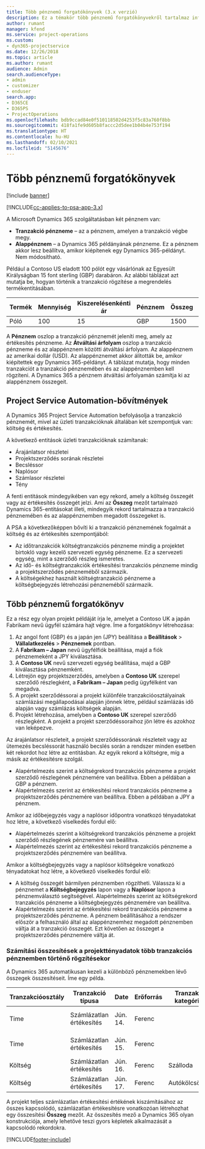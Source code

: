 ```yaml
---
title: Több pénznemű forgatókönyvek (3.x verzió)
description: Ez a témakör több pénznemű forgatókönyvekről tartalmaz információt.
author: rumant
manager: kfend
ms.service: project-operations
ms.custom:
- dyn365-projectservice
ms.date: 12/26/2018
ms.topic: article
ms.author: rumant
audience: Admin
search.audienceType:
- admin
- customizer
- enduser
search.app:
- D365CE
- D365PS
- ProjectOperations
ms.openlocfilehash: bdb9ccad84e0f510118502d4253f5c83a760f8bb
ms.sourcegitcommit: 418fa1fe9d605b8faccc2d5dee1b04b4e753f194
ms.translationtype: HT
ms.contentlocale: hu-HU
ms.lasthandoff: 02/10/2021
ms.locfileid: "5145676"
---
```

# <a name="multiple-currency-scenarios"></a>Több pénznemű forgatókönyvek

[!include [banner](../includes/psa-now-project-operations.md)]

[!INCLUDE[cc-applies-to-psa-app-3.x](../includes/cc-applies-to-psa-app-3x.md)]

A Microsoft Dynamics 365 szolgáltatásban két pénznem van:

- **Tranzakció pénzneme** – az a pénznem, amelyen a tranzakció végbe megy. 
- **Alappénznem** – a Dynamics 365 példányának pénzneme. Ez a pénznem akkor lesz beállítva, amikor kiépítenek egy Dynamics 365-példányt. Nem módosítható.

Például a Contoso US eladott 100 pólót egy vásárlónak az Egyesült Királyságban 15 font sterling (GBP) darabáron. Az alábbi táblázat azt mutatja be, hogyan történik a tranzakció rögzítése a megrendelés termékentitásában.

| Termék | Mennyiség | Kiszerelésenkénti ár | Pénznem | Összeg | Árfolyam | Egységár (alappénznem)| Összeg (alappénznem)|
|---------|----------|----------------|----------|--------|---------------|----------------------|--------------|
| Póló | 100      | 15             | GBP      | 1500   | 0.94          | 17,25 USD               | 1725 USD       |

A **Pénznem** oszlop a tranzakció pénznemét jeleníti meg, amely az értékesítés pénzneme. Az **Átváltási árfolyam** oszlop a tranzakció pénzneme és az alappénznem közötti átváltási árfolyam. Az alappénznem az amerikai dollár (USD). Az alappénznemet akkor álították be, amikor kiépítettek egy Dynamics 365-példányt.
A táblázat mutatja, hogy minden tranzakciót a tranzakció pénznemében és az alappénznemben kell rögzíteni. A Dynamics 365 a pénznem átváltási árfolyamán számítja ki az alappénznem összegeit.

## <a name="project-service-automation-extensions"></a>Project Service Automation-bővítmények

A Dynamics 365 Project Service Automation befolyásolja a tranzakció pénznemét, mivel az üzleti tranzakcióknak általában két szempontjuk van: költség és értékesítés.

A következő entitások üzleti tranzakcióknak számítanak:

- Árajánlatsor részletei
- Projektszerződés sorának részletei
- Becsléssor
- Naplósor
- Számlasor részletei
- Tény

A fenti entitások mindegyikében van egy rekord, amely a költség összegét vagy az értékesítés összegét jelzi. Ami az **Összeg** mezőt tartalmazó Dynamics 365-entitásokat illeti, mindegyik rekord tartalmazza a tranzakció pénznemében és az alappénznemben megadott összegeket is. 

A PSA a következőképpen bővíti ki a tranzakció pénznemének fogalmát a költség és az értékesítés szempontjából:

- Az időtranzakciók költségtranzakciós pénzneme mindig a projektet birtokló vagy kezelő szervezeti egység pénzneme. Ez a szervezeti egység, mint a szerződő részleg ismeretes.
- Az idő- és költségtranzakciók értékesítési tranzakciós pénzneme mindig a projektszerződés pénzneméből származik.
- A költségekhez használt költségtranzakció pénzneme a költségbejegyzés létrehozási pénzneméből származik.

## <a name="multiple-currency-scenario"></a>Több pénznemű forgatókönyv

Ez a rész egy olyan projekt példáját írja le, amelyet a Contoso UK a japán Fabrikam nevű ügyfél számára hajt végre. Íme a forgatókönyv létrehozása:

1. Az angol font (GBP) és a japán jen (JPY) beállítása a **Beállítások** \> **Vállalatkezelés** \> **Pénznemek** pontban. 
2. A **Fabrikam – Japan** nevű ügyfélfiók beállítása, majd a fiók pénznemeként a JPY kiválasztása.
3. A **Contoso UK** nevű szervezeti egység beállítása, majd a GBP kiválasztása pénznemként.
4. Létrejön egy projektszerződés, amelyben a **Contoso UK** szerepel szerződő részlegként, a **Fabrikam – Japan** pedig ügyfélként van megadva.
5. A projekt szerződéssorai a projekt különféle tranzakcióosztályainak számlázási megállapodásai alapján jönnek létre, például számlázás idő alapján vagy számlázás költségek alapján.
6. Projekt létrehozása, amelyben a **Contoso UK** szerepel szerződő részlegként. A projekt a projekt szerződéssoraihoz jön létre és azokhoz van leképezve.


Az árajánlatsor részleteit, a projekt szerződéssorának részleteit vagy az ütemezés becsléssorát használó becslés során a rendszer minden esetben két rekordot hoz létre az entitásban. Az egyik rekord a költségre, míg a másik az értékesítésre szolgál.

- Alapértelmezés szerint a költségrekord tranzakciós pénzneme a projekt szerződő részlegének pénznemére van beállítva. Ebben a példában a GBP a pénznem.
- Alapértelmezés szerint az értékesítési rekord tranzakciós pénzneme a projektszerződés pénznemére van beállítva. Ebben a példában a JPY a pénznem.

Amikor az időbejegyzés vagy a naplósor időpontra vonatkozó tényadatokat hoz létre, a következő viselkedés fordul elő:

- Alapértelmezés szerint a költségrekord tranzakciós pénzneme a projekt szerződő részlegének pénznemére van beállítva.
- Alapértelmezés szerint az értékesítési rekord tranzakciós pénzneme a projektszerződés pénznemére van beállítva.

Amikor a költségbejegyzés vagy a naplósor költségekre vonatkozó tényadatokat hoz létre, a következő viselkedés fordul elő:

- A költség összegét bármilyen pénznemben rögzítheti. Válassza ki a pénznemet a **Költségbejegyzés** lapon vagy a **Naplósor** lapon a pénznemválasztó segítségével. Alapértelmezés szerint az költségrekord tranzakciós pénzneme a költségbejegyzés pénznemére van beállítva. 
- Alapértelmezés szerint az értékesítési rekord tranzakciós pénzneme a projektszerződés pénzneme. A pénznem beállításához a rendszer először a felhasználó által az alappénznemhez megadott pénznemben váltja át a tranzakció összegét. Ezt követően az összeget a projektszerződés pénznemére váltja át. 

### <a name="computing-roll-ups-when-project-actuals-are-recorded-in-multiple-transaction-currencies"></a>Számítási összesítések a projekttényadatok több tranzakciós pénznemben történő rögzítésekor

A Dynamics 365 automatikusan kezeli a különböző pénznemekben lévő összegek összesítéseit. Íme egy példa.

| Tranzakcióosztály | Tranzakció típusa| Date   | Erőforrás | Tranzakció kategóriája | Mennyiség | Egységár | Összeg      | Árfolyam | Összeg az alappénznemben |
|-------------------|------------------|--------|----------|----------------------|----------|--------------|-------------|---------------|----------------|
| Time              | Számlázatlan értékesítés   | Jún. 14. | Ferenc  |                      | 8 óra    | 20 000 JPY    | 160 000 JPY | 123           | 1300,81 USD    |
| Time              | Számlázatlan értékesítés   | Jún. 15. | Ferenc  |                      | 8 óra    | 20 000 JPY    | 160 000 JPY | 123           | 1300,81 USD    |
| Költség           | Számlázatlan értékesítés   | Jún. 16. | Ferenc  | Szálloda                | Darabonként 1     | 250 EUR      | 250 EUR     | 0.94          | 265,95 USD     |
| Költség           | Számlázatlan értékesítés   | Jún. 17. | Ferenc  | Autókölcsönzés           | Darabonként 1     | 150 EUR      | 150 EUR     | 0.94          | 159,57 USD     |

A projekt teljes számlázatlan értékesítési értékének kiszámításához az összes kapcsolódó, számlázatlan értékesítésre vonatkozóan létrehozhat egy összesítési **Összeg** mezőt. Az összesítés mező a Dynamics 365 olyan konstrukciója, amely lehetővé teszi gyors képletek alkalmazását a kapcsolódó rekordokra.


[!INCLUDE[footer-include](../includes/footer-banner.md)]